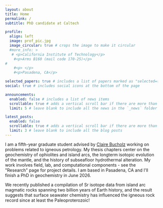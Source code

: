 ```yaml
---
layout: about
title: Home
permalink: /
subtitle: PhD candidate at Caltech

profile:
  align: left
  image: prof_pic.jpg
  image_circular: true # crops the image to make it circular
  #more_info: >
   # <p>California Institute of Technology</p>
    #<p>Arms B160 (mail code 170-25)</p>
#
    #<p> </p>
    #<p>Pasadena, CA</p>

selected_papers: true # includes a list of papers marked as "selected={true}"
social: true # includes social icons at the bottom of the page

announcements:
  enabled: false # includes a list of news items
  scrollable: true # adds a vertical scroll bar if there are more than 3 news items
  limit: 5 # leave blank to include all the news in the `_news` folder

latest_posts:
  enabled: false
  scrollable: true # adds a vertical scroll bar if there are more than 3 new posts items
  limit: 3 # leave blank to include all the blog posts
---
```

I am a fifth-year graduate student advised by [Claire Bucholz](https://scholar.google.com/citations?user=D6awU0YAAAAJ&hl=en&oi=ao) working on problems related to igneous petrology. My thesis chapters center on the geochemistry of ophiolites and island arcs, the longterm isotopic evolution of the mantle, and the history of subseafloor hydrothermal alteration. My work involves field, lab, and computational components - see the "Research" page for project details. I am based in Pasadena, CA and I'll finish a PhD in geochemistry in June 2026. 

We recently published a compilation of Sr isotope data from island arc magmatic rocks spanning two billion years of Earth history, and the result suggests that surface seawater chemistry has influenced the igneous rock record since at least the Paleoproterozoic!

<!--
put your address / P.O. box / other info right below your picture. You can also disable any of these elements by editing `profile` property of the YAML header of your `_pages/about.md`. Edit `_bibliography/papers.bib` and Jekyll will render your [publications page](/al-folio/publications/) automatically. -->

<!-- Link to your social media connections, too. This theme is set up to use [Font Awesome icons](https://fontawesome.com/) and [Academicons](https://jpswalsh.github.io/academicons/), like the ones below. Add your Facebook, Twitter, LinkedIn, Google Scholar, or just disable all of them. -->
